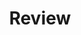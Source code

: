 ---
title: Review
content: icon
used-in: Getting Started
artist: Rinaros 79
provider: Noun Project
provider-link: 'https://thenounproject.com/'
image-url: /assets/images/getting-started/proj-1.png
alt: "Image of Review"
type: icon
---
